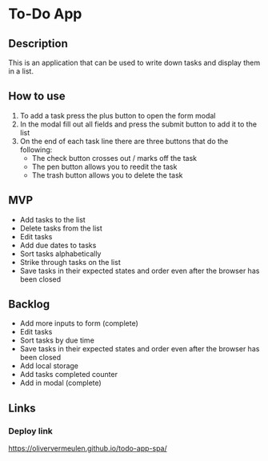 # To-Do App

## Description
This is an application that can be used to write down tasks and display them in a list.


## How to use
1. To add a task press the plus button to open the form modal
2. In the modal fill out all fields and press the submit button to add it to the list
3. On the end of each task line there are three buttons that do the following:
    - The check button crosses out / marks off the task
    - The pen button allows you to reedit the task
    - The trash button allows you to delete the task
  

## MVP
- Add tasks to the list
- Delete tasks from the list
- Edit tasks
- Add due dates to tasks
- Sort tasks alphabetically
- Strike through tasks on the list
- Save tasks in their expected states and order even after the browser has been closed


## Backlog
- Add more inputs to form (complete)
- Edit tasks
- Sort tasks by due time
- Save tasks in their expected states and order even after the browser has been closed
- Add local storage
- Add tasks completed counter
- Add in modal (complete)

## Links

### Deploy link
https://oliververmeulen.github.io/todo-app-spa/